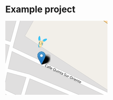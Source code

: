 <h1>Example project</h1>
<img src = "https://github.com/CarlosMario123/pokemonMap/blob/main/pokemonMap.png?raw=true"/>
